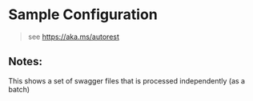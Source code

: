 # Sample Configuration
> see https://aka.ms/autorest

## Notes:
This shows a set of swagger files that is processed independently (as a batch)

